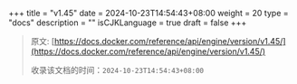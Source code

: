 +++
title = "v1.45"
date = 2024-10-23T14:54:43+08:00
weight = 20
type = "docs"
description = ""
isCJKLanguage = true
draft = false
+++

> 原文: [https://docs.docker.com/reference/api/engine/version/v1.45/](https://docs.docker.com/reference/api/engine/version/v1.45/)
>
> 收录该文档的时间：`2024-10-23T14:54:43+08:00`
